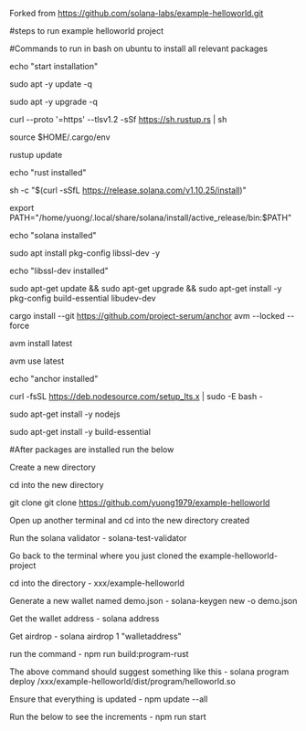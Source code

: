 Forked from https://github.com/solana-labs/example-helloworld.git

#steps to run example helloworld project


#Commands to run in bash on ubuntu to install all relevant packages

echo "start installation"

sudo apt -y update -q

sudo apt -y upgrade -q

curl --proto '=https' --tlsv1.2 -sSf https://sh.rustup.rs | sh

source $HOME/.cargo/env

rustup update

echo "rust installed"

sh -c "$(curl -sSfL https://release.solana.com/v1.10.25/install)"

export PATH="/home/yuong/.local/share/solana/install/active_release/bin:$PATH"

echo "solana installed"

sudo apt install pkg-config libssl-dev -y

echo "libssl-dev installed"

sudo apt-get update && sudo apt-get upgrade && sudo apt-get install -y pkg-config build-essential libudev-dev

cargo install --git https://github.com/project-serum/anchor avm --locked --force

avm install latest

avm use latest

echo "anchor installed"

curl -fsSL https://deb.nodesource.com/setup_lts.x | sudo -E bash -

sudo apt-get install -y nodejs

sudo apt-get install -y build-essential




#After packages are installed run the below

Create a new directory

cd into the new directory

git clone git clone https://github.com/yuong1979/example-helloworld

Open up another terminal and cd into the new directory created

Run the solana validator - solana-test-validator

Go back to the terminal where you just cloned the example-helloworld-project

cd into the directory - xxx/example-helloworld

Generate a new wallet named demo.json - solana-keygen new -o demo.json

Get the wallet address - solana address

Get airdrop - solana airdrop 1 "walletaddress"

run the command - npm run build:program-rust

The above command should suggest something like this - solana program deploy /xxx/example-helloworld/dist/program/helloworld.so

Ensure that everything is updated - npm update --all

Run the below to see the increments - npm run start
